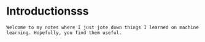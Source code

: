 # Introductionsss

```{note}
Welcome to my notes where I just jote down things I learned on machine learning. Hopefully, you find them useful.
```
